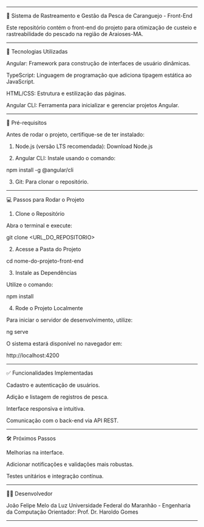 

---

🦀 Sistema de Rastreamento e Gestão da Pesca de Caranguejo - Front-End

Este repositório contém o front-end do projeto para otimização de custeio e rastreabilidade do pescado  na região de Araioses-MA.


---

🚀 Tecnologias Utilizadas

Angular: Framework para construção de interfaces de usuário dinâmicas.

TypeScript: Linguagem de programação que adiciona tipagem estática ao JavaScript.

HTML/CSS: Estrutura e estilização das páginas.

Angular CLI: Ferramenta para inicializar e gerenciar projetos Angular.



---

🔧 Pré-requisitos

Antes de rodar o projeto, certifique-se de ter instalado:

1. Node.js (versão LTS recomendada): Download Node.js


2. Angular CLI: Instale usando o comando:

npm install -g @angular/cli


3. Git: Para clonar o repositório.




---

💻 Passos para Rodar o Projeto

1. Clone o Repositório

Abra o terminal e execute:

git clone <URL_DO_REPOSITORIO>

2. Acesse a Pasta do Projeto

cd nome-do-projeto-front-end

3. Instale as Dependências

Utilize o comando:

npm install

4. Rode o Projeto Localmente

Para iniciar o servidor de desenvolvimento, utilize:

ng serve

O sistema estará disponível no navegador em:

http://localhost:4200

---

✅ Funcionalidades Implementadas

Cadastro e autenticação de usuários.

Adição e listagem de registros de pesca.

Interface responsiva e intuitiva.

Comunicação com o back-end via API REST.



---

🛠️ Próximos Passos

Melhorias na interface.

Adicionar notificações e validações mais robustas.

Testes unitários e integração contínua.



---

👨‍💻 Desenvolvedor

João Felipe Melo da Luz
Universidade Federal do Maranhão - Engenharia da Computação
Orientador: Prof. Dr. Haroldo Gomes


---

